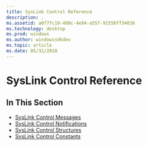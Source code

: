 ```yaml
---
title: SysLink Control Reference
description: .
ms.assetid: a0f7fc19-408c-4e94-a55f-91556ff34036
ms.technology: desktop
ms.prod: windows
ms.author: windowssdkdev
ms.topic: article
ms.date: 05/31/2018
---
```


# SysLink Control Reference

## In This Section

-   [SysLink Control Messages](bumper-syslink-control-reference-messages.md)
-   [SysLink Control Notifications](bumper-syslink-control-reference-notifications.md)
-   [SysLink Control Structures](bumper-syslink-control-reference-structures.md)
-   [SysLink Control Constants](bumper-syslink-control-reference-constants.md)

 

 




